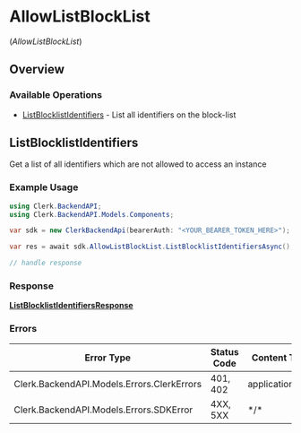# AllowListBlockList
(*AllowListBlockList*)

## Overview

### Available Operations

* [ListBlocklistIdentifiers](#listblocklistidentifiers) - List all identifiers on the block-list

## ListBlocklistIdentifiers

Get a list of all identifiers which are not allowed to access an instance

### Example Usage

```csharp
using Clerk.BackendAPI;
using Clerk.BackendAPI.Models.Components;

var sdk = new ClerkBackendApi(bearerAuth: "<YOUR_BEARER_TOKEN_HERE>");

var res = await sdk.AllowListBlockList.ListBlocklistIdentifiersAsync();

// handle response
```

### Response

**[ListBlocklistIdentifiersResponse](../../Models/Operations/ListBlocklistIdentifiersResponse.md)**

### Errors

| Error Type                                 | Status Code                                | Content Type                               |
| ------------------------------------------ | ------------------------------------------ | ------------------------------------------ |
| Clerk.BackendAPI.Models.Errors.ClerkErrors | 401, 402                                   | application/json                           |
| Clerk.BackendAPI.Models.Errors.SDKError    | 4XX, 5XX                                   | \*/\*                                      |